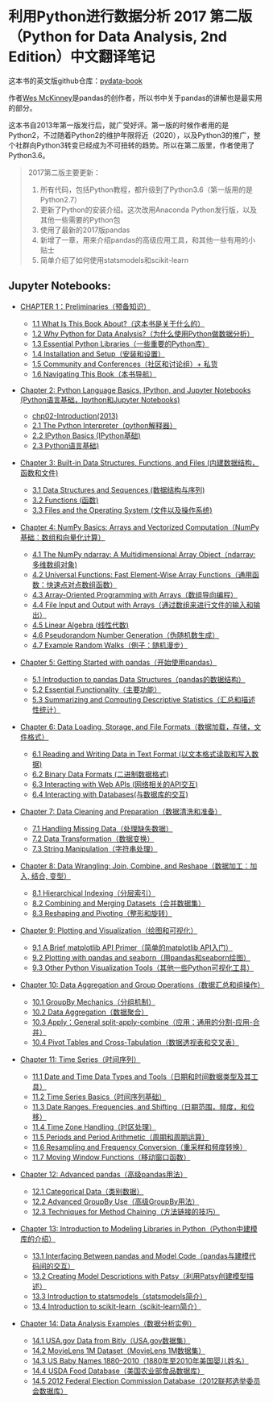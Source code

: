 # 利用Python进行数据分析 2017 第二版 （Python for Data Analysis, 2nd Edition）中文翻译笔记

这本书的英文版github仓库：[pydata-book](https://github.com/wesm/pydata-book)

作者[Wes McKinney](https://github.com/wesm)是pandas的创作者，所以书中关于pandas的讲解也是最实用的部分。

这本书自2013年第一版发行后，就广受好评。第一版的时候作者用的是Python2，不过随着Python2的维护年限将近（2020），以及Python3的推广，整个社群向Python3转变已经成为不可扭转的趋势。所以在第二版里，作者使用了Python3.6。


> 2017第二版主要更新：
>1. 所有代码，包括Python教程，都升级到了Python3.6（第一版用的是Python2.7）
>2. 更新了Python的安装介绍。这次改用Anaconda Python发行版，以及其他一些需要的Python包
>3. 使用了最新的2017版pandas
>4. 新增了一章，用来介绍pandas的高级应用工具，和其他一些有用的小贴士
>5. 简单介绍了如何使用statsmodels和scikit-learn

## Jupyter Notebooks:


* [CHAPTER 1：Preliminaries（预备知识）](http://nbviewer.jupyter.org/github/BrambleXu/pydata-notebook/tree/master/Chapter-01/)
  - [1.1 What Is This Book About?（这本书是关于什么的）](http://nbviewer.jupyter.org/github/BrambleXu/pydata-notebook/blob/master/Chapter-01/1.1%20What%20Is%20This%20Book%20About%3F%EF%BC%88%E8%BF%99%E6%9C%AC%E4%B9%A6%E6%98%AF%E5%85%B3%E4%BA%8E%E4%BB%80%E4%B9%88%E7%9A%84%EF%BC%89.ipynb)
  - [1.2 Why Python for Data Analysis?（为什么使用Python做数据分析）](http://nbviewer.jupyter.org/github/BrambleXu/pydata-notebook/blob/master/Chapter-01/1.2%20Why%20Python%20for%20Data%20Analysis%3F%EF%BC%88%E4%B8%BA%E4%BB%80%E4%B9%88%E4%BD%BF%E7%94%A8Python%E5%81%9A%E6%95%B0%E6%8D%AE%E5%88%86%E6%9E%90%EF%BC%89.ipynb)
  - [1.3 Essential Python Libraries（一些重要的Python库）](http://nbviewer.jupyter.org/github/BrambleXu/pydata-notebook/blob/master/Chapter-01/1.3%20Essential%20Python%20Libraries%EF%BC%88%E4%B8%80%E4%BA%9B%E9%87%8D%E8%A6%81%E7%9A%84Python%E5%BA%93%EF%BC%89.ipynb)
  - [1.4 Installation and Setup（安装和设置）](http://nbviewer.jupyter.org/github/BrambleXu/pydata-notebook/blob/master/Chapter-01/1.4%20Installation%20and%20Setup%EF%BC%88%E5%AE%89%E8%A3%85%E5%92%8C%E8%AE%BE%E7%BD%AE%EF%BC%89.ipynb)
  - [1.5 Community and Conferences（社区和讨论组）+ 私货](http://nbviewer.jupyter.org/github/BrambleXu/pydata-notebook/blob/master/Chapter-01/1.5%20Community%20and%20Conferences%EF%BC%88%E7%A4%BE%E5%8C%BA%E5%92%8C%E8%AE%A8%E8%AE%BA%E7%BB%84%EF%BC%89.ipynb)
  - [1.6 Navigating This Book（本书导航）](http://nbviewer.jupyter.org/github/BrambleXu/pydata-notebook/blob/master/Chapter-01/1.6%20Navigating%20This%20Book%EF%BC%88%E6%9C%AC%E4%B9%A6%E5%AF%BC%E8%88%AA%EF%BC%89.ipynb)



* [Chapter 2: Python Language Basics, IPython, and Jupyter Notebooks (Python语言基础，Ipython和Jupyter Notebooks)](http://nbviewer.jupyter.org/github/BrambleXu/pydata-notebook/tree/master/Chapter-02/)
  - [chp02-Introduction(2013)](http://nbviewer.jupyter.org/github/BrambleXu/pydata-notebook/blob/master/Chapter-02/chp02-Introduction%282013%29.ipynb)
  - [2.1 The Python Interpreter（python解释器）](http://nbviewer.jupyter.org/github/BrambleXu/pydata-notebook/blob/master/Chapter-02/2.1%20The%20Python%20Interpreter%EF%BC%88python%E8%A7%A3%E9%87%8A%E5%99%A8%EF%BC%89.ipynb)
  - [2.2 IPython Basics (IPython基础)](http://nbviewer.jupyter.org/github/BrambleXu/pydata-notebook/blob/master/Chapter-02/2.2%20IPython%E5%9F%BA%E7%A1%80.ipynb)
  - [2.3 Python语言基础)](http://nbviewer.jupyter.org/github/BrambleXu/pydata-notebook/blob/master/Chapter-02/2.3%20Python%E8%AF%AD%E8%A8%80%E5%9F%BA%E7%A1%80.ipynb)



* [Chapter 3: Built-in Data Structures, Functions, and Files (内建数据结构，函数和文件)](http://nbviewer.jupyter.org/github/BrambleXu/pydata-notebook/tree/master/Chapter-03/)
  - [3.1 Data Structures and Sequences (数据结构与序列)](http://nbviewer.jupyter.org/github/BrambleXu/pydata-notebook/blob/master/Chapter-03/3.1%20Data%20Structures%20and%20Sequences%20%28%E6%95%B0%E6%8D%AE%E7%BB%93%E6%9E%84%E4%B8%8E%E5%BA%8F%E5%88%97%29.ipynb)
  - [3.2 Functions (函数)](http://nbviewer.jupyter.org/github/BrambleXu/pydata-notebook/blob/master/Chapter-03/3.2%20Functions%20%28%E5%87%BD%E6%95%B0%29.ipynb)
  - [3.3 Files and the Operating System (文件以及操作系统)](http://nbviewer.jupyter.org/github/BrambleXu/pydata-notebook/blob/master/Chapter-03/3.3%20Files%20and%20the%20Operating%20System%20%28%E6%96%87%E4%BB%B6%E4%BB%A5%E5%8F%8A%E6%93%8D%E4%BD%9C%E7%B3%BB%E7%BB%9F%29.ipynb)


* [Chapter 4: NumPy Basics: Arrays and Vectorized Computation（NumPy基础：数组和向量化计算）](http://nbviewer.jupyter.org/github/BrambleXu/pydata-notebook/tree/master/Chapter-04/)
  - [4.1 The NumPy ndarray: A Multidimensional Array Object（ndarray: 多维数组对象)](http://nbviewer.jupyter.org/github/BrambleXu/pydata-notebook/blob/master/Chapter-04/4.1%20The%20NumPy%20ndarray%EF%BC%88%E5%A4%9A%E7%BB%B4%E6%95%B0%E7%BB%84%E5%AF%B9%E8%B1%A1%EF%BC%89.ipynb)
  - [4.2 Universal Functions: Fast Element-Wise Array Functions（通用函数：快速点对点数组函数）](http://nbviewer.jupyter.org/github/BrambleXu/pydata-notebook/blob/master/Chapter-04/4.2%20Universal%20Functions%20%28%E9%80%9A%E7%94%A8%E5%87%BD%E6%95%B0%29.ipynb)
  - [4.3 Array-Oriented Programming with Arrays（数组导向编程）](http://nbviewer.jupyter.org/github/BrambleXu/pydata-notebook/blob/master/Chapter-04/4.3%20Array-Oriented%20Programming%20with%20Arrays%EF%BC%88%E6%95%B0%E7%BB%84%E5%AF%BC%E5%90%91%E7%BC%96%E7%A8%8B%EF%BC%89.ipynb)
  - [4.4 File Input and Output with Arrays（通过数组来进行文件的输入和输出）](http://nbviewer.jupyter.org/github/BrambleXu/pydata-notebook/blob/master/Chapter-04/4.4%20File%20Input%20and%20Output%20with%20Arrays%EF%BC%88%E9%80%9A%E8%BF%87%E6%95%B0%E7%BB%84%E6%9D%A5%E8%BF%9B%E8%A1%8C%E6%96%87%E4%BB%B6%E7%9A%84%E8%BE%93%E5%85%A5%E5%92%8C%E8%BE%93%E5%87%BA%EF%BC%89.ipynb)
  - [4.5 Linear Algebra (线性代数)](http://nbviewer.jupyter.org/github/BrambleXu/pydata-notebook/blob/master/Chapter-04/4.5%20Linear%20Algebra%20%28%E7%BA%BF%E6%80%A7%E4%BB%A3%E6%95%B0%29.ipynb)
  - [4.6 Pseudorandom Number Generation（伪随机数生成）](http://nbviewer.jupyter.org/github/BrambleXu/pydata-notebook/blob/master/Chapter-04/4.6%20Pseudorandom%20Number%20Generation%EF%BC%88%E4%BC%AA%E9%9A%8F%E6%9C%BA%E6%95%B0%E7%94%9F%E6%88%90%EF%BC%89.ipynb)
  - [4.7 Example Random Walks（例子：随机漫步）](http://nbviewer.jupyter.org/github/BrambleXu/pydata-notebook/blob/master/Chapter-04/4.7%20Example%20Random%20Walks%EF%BC%88%E4%B8%80%E4%B8%AA%E4%BE%8B%E5%AD%90%EF%BC%9A%E9%9A%8F%E6%9C%BA%E6%BC%AB%E6%AD%A5%EF%BC%89.ipynb)


* [Chapter 5: Getting Started with pandas（开始使用pandas）](http://nbviewer.jupyter.org/github/BrambleXu/pydata-notebook/tree/master/Chapter-05/)
  - [5.1 Introduction to pandas Data Structures（pandas的数据结构）](http://nbviewer.jupyter.org/github/BrambleXu/pydata-notebook/blob/master/Chapter-05/5.1%20Introduction%20to%20pandas%20Data%20Structures%EF%BC%88pandas%E7%9A%84%E6%95%B0%E6%8D%AE%E7%BB%93%E6%9E%84%EF%BC%89.ipynb)
  - [5.2 Essential Functionality（主要功能）](http://nbviewer.jupyter.org/github/BrambleXu/pydata-notebook/blob/master/Chapter-05/5.2%20Essential%20Functionality%EF%BC%88%E4%B8%BB%E8%A6%81%E5%8A%9F%E8%83%BD%EF%BC%89.ipynb)
  - [5.3 Summarizing and Computing Descriptive Statistics（汇总和描述性统计）](http://nbviewer.jupyter.org/github/BrambleXu/pydata-notebook/blob/master/Chapter-05/5.3%20Summarizing%20and%20Computing%20Descriptive%20Statistics%EF%BC%88%E6%80%BB%E7%BB%93%E5%92%8C%E6%8F%8F%E8%BF%B0%E6%80%A7%E7%BB%9F%E8%AE%A1%EF%BC%89.ipynb)


* [Chapter 6: Data Loading, Storage, and File Formats（数据加载，存储，文件格式）](http://nbviewer.jupyter.org/github/BrambleXu/pydata-notebook/tree/master/Chapter-06/)
  - [6.1 Reading and Writing Data in Text Format (以文本格式读取和写入数据)](http://nbviewer.jupyter.org/github/BrambleXu/pydata-notebook/blob/master/Chapter-06/6.1%20Reading%20and%20Writing%20Data%20in%20Text%20Format%20%28%E4%BB%A5%E6%96%87%E6%9C%AC%E6%A0%BC%E5%BC%8F%E8%AF%BB%E5%8F%96%E5%92%8C%E5%86%99%E5%85%A5%E6%95%B0%E6%8D%AE%29.ipynb)
  - [6.2 Binary Data Formats (二进制数据格式)](http://nbviewer.jupyter.org/github/BrambleXu/pydata-notebook/blob/master/Chapter-06/6.2%20Binary%20Data%20Formats%20%28%E4%BA%8C%E8%BF%9B%E5%88%B6%E6%95%B0%E6%8D%AE%E6%A0%BC%E5%BC%8F%29.ipynb)
  - [6.3 Interacting with Web APIs (网络相关的API交互)](http://nbviewer.jupyter.org/github/BrambleXu/pydata-notebook/blob/master/Chapter-06/6.3%20Interacting%20with%20Web%20APIs%20%28%E7%BD%91%E7%BB%9C%E7%9B%B8%E5%85%B3%E7%9A%84API%E4%BA%A4%E4%BA%92%29.ipynb)
  - [6.4 Interacting with Databases(与数据库的交互)](http://nbviewer.jupyter.org/github/BrambleXu/pydata-notebook/blob/master/Chapter-06/6.4%20Interacting%20with%20Databases%28%E4%B8%8E%E6%95%B0%E6%8D%AE%E5%BA%93%E7%9A%84%E4%BA%A4%E4%BA%92%29.ipynb)


* [Chapter 7: Data Cleaning and Preparation（数据清洗和准备）](http://nbviewer.jupyter.org/github/BrambleXu/pydata-notebook/tree/master/Chapter-07/)
  - [7.1 Handling Missing Data（处理缺失数据）](http://nbviewer.jupyter.org/github/BrambleXu/pydata-notebook/blob/master/Chapter-07/7.1%20Handling%20Missing%20Data%EF%BC%88%E5%A4%84%E7%90%86%E7%BC%BA%E5%A4%B1%E6%95%B0%E6%8D%AE%EF%BC%89.ipynb)
  - [7.2 Data Transformation（数据变换）
](http://nbviewer.jupyter.org/github/BrambleXu/pydata-notebook/blob/master/Chapter-07/7.2%20Data%20Transformation%EF%BC%88%E6%95%B0%E6%8D%AE%E5%8F%98%E6%8D%A2%EF%BC%89.ipynb)
  - [7.3 String Manipulation（字符串处理）](http://nbviewer.jupyter.org/github/BrambleXu/pydata-notebook/blob/master/Chapter-07/7.3%20String%20Manipulation%EF%BC%88%E5%AD%97%E7%AC%A6%E4%B8%B2%E5%A4%84%E7%90%86%EF%BC%89.ipynb)


* [Chapter 8: Data Wrangling: Join, Combine, and Reshape（数据加工：加入, 结合, 变型）](http://nbviewer.jupyter.org/github/BrambleXu/pydata-notebook/tree/master/Chapter-08/)
  - [8.1 Hierarchical Indexing（分层索引）](http://nbviewer.jupyter.org/github/BrambleXu/pydata-notebook/blob/master/Chapter-08/8.1%20Hierarchical%20Indexing%EF%BC%88%E5%88%86%E5%B1%82%E7%B4%A2%E5%BC%95%EF%BC%89.ipynb)
  - [8.2 Combining and Merging Datasets（合并数据集）
  ](http://nbviewer.jupyter.org/github/BrambleXu/pydata-notebook/blob/master/Chapter-08/8.2%20Combining%20and%20Merging%20Datasets%EF%BC%88%E5%90%88%E5%B9%B6%E6%95%B0%E6%8D%AE%E9%9B%86%EF%BC%89.ipynb)
  - [8.3 Reshaping and Pivoting（整形和旋转）](http://nbviewer.jupyter.org/github/BrambleXu/pydata-notebook/blob/master/Chapter-08/8.3%20Reshaping%20and%20Pivoting%EF%BC%88%E6%95%B4%E5%BD%A2%E5%92%8C%E6%97%8B%E8%BD%AC%EF%BC%89.ipynb)


* [Chapter 9: Plotting and Visualization（绘图和可视化）](http://nbviewer.jupyter.org/github/BrambleXu/pydata-notebook/tree/master/Chapter-09/)
  - [9.1 A Brief matplotlib API Primer（简单的matplotlib API入门）](http://nbviewer.jupyter.org/github/BrambleXu/pydata-notebook/blob/master/Chapter-09/9.1%20A%20Brief%20matplotlib%20API%20Primer%EF%BC%88%E4%B8%80%E4%B8%AA%E7%AE%80%E5%8D%95%E7%9A%84matplotlib%20API%E5%85%A5%E9%97%A8%EF%BC%89.ipynb)
  - [9.2 Plotting with pandas and seaborn（用pandas和seaborn绘图）](http://nbviewer.jupyter.org/github/BrambleXu/pydata-notebook/blob/master/Chapter-09/9.2%20Plotting%20with%20pandas%20and%20seaborn%EF%BC%88%E7%94%A8pandas%E5%92%8Cseaborn%E7%BB%98%E5%9B%BE%EF%BC%89.ipynb)
  - [9.3 Other Python Visualization Tools（其他一些Python可视化工具）](http://nbviewer.jupyter.org/github/BrambleXu/pydata-notebook/blob/master/Chapter-09/9.3%20Other%20Python%20Visualization%20Tools%EF%BC%88%E5%85%B6%E4%BB%96%E4%B8%80%E4%BA%9BPython%E5%8F%AF%E8%A7%86%E5%8C%96%E5%B7%A5%E5%85%B7%EF%BC%89.ipynb)


* [Chapter 10: Data Aggregation and Group Operations（数据汇总和组操作）](http://nbviewer.jupyter.org/github/BrambleXu/pydata-notebook/tree/master/Chapter-10/)
  - [10.1 GroupBy Mechanics（分组机制）](http://nbviewer.jupyter.org/github/BrambleXu/pydata-notebook/blob/master/Chapter-10/10.1%20GroupBy%20Mechanics%EF%BC%88%E5%88%86%E7%BB%84%E6%9C%BA%E5%88%B6%EF%BC%89.ipynb)
  - [10.2 Data Aggregation（数据聚合）](http://nbviewer.jupyter.org/github/BrambleXu/pydata-notebook/blob/master/Chapter-10/10.2%20Data%20Aggregation%EF%BC%88%E6%95%B0%E6%8D%AE%E8%81%9A%E5%90%88%EF%BC%89.ipynb)
  - [10.3 Apply：General split-apply-combine（应用：通用的分割-应用-合并）](http://nbviewer.jupyter.org/github/BrambleXu/pydata-notebook/blob/master/Chapter-10/10.3%20Apply%EF%BC%9AGeneral%20split-apply-combine%EF%BC%88%E5%BA%94%E7%94%A8%EF%BC%9A%E9%80%9A%E5%B8%B8%E7%9A%84%E5%88%86%E5%89%B2-%E5%BA%94%E7%94%A8-%E5%90%88%E5%B9%B6%EF%BC%89.ipynb)
  - [10.4 Pivot Tables and Cross-Tabulation（数据透视表和交叉表）](http://nbviewer.jupyter.org/github/BrambleXu/pydata-notebook/blob/master/Chapter-10/10.4%20Pivot%20Tables%20and%20Cross-Tabulation%EF%BC%88%E6%95%B0%E6%8D%AE%E9%80%8F%E8%A7%86%E8%A1%A8%E5%92%8C%E4%BA%A4%E5%8F%89%E8%A1%A8%EF%BC%89.ipynb)



* [Chapter 11: Time Series（时间序列）](http://nbviewer.jupyter.org/github/BrambleXu/pydata-notebook/tree/master/Chapter-11/)
  - [11.1 Date and Time Data Types and Tools（日期和时间数据类型及其工具）](http://nbviewer.jupyter.org/github/BrambleXu/pydata-notebook/blob/master/Chapter-11/11.1%20Date%20and%20Time%20Data%20Types%20and%20Tools%EF%BC%88%E6%97%A5%E6%9C%9F%E5%92%8C%E6%97%B6%E9%97%B4%E6%95%B0%E6%8D%AE%E7%B1%BB%E5%9E%8B%E5%8F%8A%E5%85%B6%E5%B7%A5%E5%85%B7%EF%BC%89.ipynb)
  - [11.2 Time Series Basics（时间序列基础）](http://nbviewer.jupyter.org/github/BrambleXu/pydata-notebook/blob/master/Chapter-11/11.2%20Time%20Series%20Basics%EF%BC%88%E6%97%B6%E9%97%B4%E5%BA%8F%E5%88%97%E5%9F%BA%E7%A1%80%EF%BC%89.ipynb)
  - [11.3 Date Ranges, Frequencies, and Shifting（日期范围，频度，和位移）](http://nbviewer.jupyter.org/github/BrambleXu/pydata-notebook/blob/master/Chapter-11/11.3%20Date%20Ranges%2C%20Frequencies%2C%20and%20Shifting%EF%BC%88%E6%97%A5%E6%9C%9F%E8%8C%83%E5%9B%B4%EF%BC%8C%E9%A2%91%E5%BA%A6%EF%BC%8C%E5%92%8C%E4%BD%8D%E7%A7%BB%EF%BC%89.ipynb)
  - [11.4 Time Zone Handling（时区处理）](http://nbviewer.jupyter.org/github/BrambleXu/pydata-notebook/blob/master/Chapter-11/11.4%20Time%20Zone%20Handling%EF%BC%88%E6%97%B6%E5%8C%BA%E5%A4%84%E7%90%86%EF%BC%89.ipynb)
  - [11.5 Periods and Period Arithmetic（周期和周期运算）](http://nbviewer.jupyter.org/github/BrambleXu/pydata-notebook/blob/master/Chapter-11/11.5%20Periods%20and%20Period%20Arithmetic%EF%BC%88%E5%91%A8%E6%9C%9F%E5%92%8C%E5%91%A8%E6%9C%9F%E8%BF%90%E7%AE%97%EF%BC%89.ipynb)
  - [11.6 Resampling and Frequency Conversion（重采样和频度转换）](http://nbviewer.jupyter.org/github/BrambleXu/pydata-notebook/blob/master/Chapter-11/11.6%20Resampling%20and%20Frequency%20Conversion%EF%BC%88%E9%87%8D%E9%87%87%E6%A0%B7%E5%92%8C%E9%A2%91%E5%BA%A6%E8%BD%AC%E6%8D%A2%EF%BC%89.ipynb)
  - [11.7 Moving Window Functions（移动窗口函数）](http://nbviewer.jupyter.org/github/BrambleXu/pydata-notebook/blob/master/Chapter-11/11.7%20Moving%20Window%20Functions%EF%BC%88%E7%A7%BB%E5%8A%A8%E7%AA%97%E5%8F%A3%E5%87%BD%E6%95%B0%EF%BC%89.ipynb)



* [Chapter 12: Advanced pandas（高级pandas用法）](http://nbviewer.jupyter.org/github/BrambleXu/pydata-notebook/tree/master/Chapter-12/)
  - [12.1 Categorical Data（类别数据）](http://nbviewer.jupyter.org/github/BrambleXu/pydata-notebook/blob/master/Chapter-12/12.1%20Categorical%20Data%EF%BC%88%E7%B1%BB%E5%88%AB%E6%95%B0%E6%8D%AE%EF%BC%89.ipynb)
  - [12.2 Advanced GroupBy Use（高级GroupBy用法）](http://nbviewer.jupyter.org/github/BrambleXu/pydata-notebook/blob/master/Chapter-12/12.2%20Advanced%20GroupBy%20Use%EF%BC%88%E9%AB%98%E7%BA%A7GroupBy%E7%94%A8%E6%B3%95%EF%BC%89.ipynb)
  - [12.3 Techniques for Method Chaining（方法链接的技巧）](http://nbviewer.jupyter.org/github/BrambleXu/pydata-notebook/blob/master/Chapter-12/12.3%20Techniques%20for%20Method%20Chaining%EF%BC%88%E6%96%B9%E6%B3%95%E9%93%BE%E6%8E%A5%E7%9A%84%E6%8A%80%E5%B7%A7%EF%BC%89.ipynb)



* [Chapter 13: Introduction to Modeling Libraries in Python（Python中建模库的介绍）](http://nbviewer.jupyter.org/github/BrambleXu/pydata-notebook/tree/master/Chapter-13/)
  - [13.1 Interfacing Between pandas and Model Code（pandas与建模代码间的交互）](http://nbviewer.jupyter.org/github/BrambleXu/pydata-notebook/blob/master/Chapter-13/13.1%20Interfacing%20Between%20pandas%20and%20Model%20Code%EF%BC%88pandas%E4%B8%8E%E5%BB%BA%E6%A8%A1%E4%BB%A3%E7%A0%81%E9%97%B4%E7%9A%84%E4%BA%A4%E4%BA%92%EF%BC%89.ipynb)
  - [13.2 Creating Model Descriptions with Patsy（利用Patsy创建模型描述）](http://nbviewer.jupyter.org/github/BrambleXu/pydata-notebook/blob/master/Chapter-13/13.2%20Creating%20Model%20Descriptions%20with%20Patsy%EF%BC%88%E5%88%A9%E7%94%A8Patsy%E5%88%9B%E5%BB%BA%E6%A8%A1%E5%9E%8B%E6%8F%8F%E8%BF%B0%EF%BC%89.ipynb)
  - [13.3 Introduction to statsmodels（statsmodels简介）](http://nbviewer.jupyter.org/github/BrambleXu/pydata-notebook/blob/master/Chapter-13/13.3%20Introduction%20to%20statsmodels%EF%BC%88statsmodels%E7%AE%80%E4%BB%8B%EF%BC%89.ipynb)
  - [13.4 Introduction to scikit-learn（scikit-learn简介）](http://nbviewer.jupyter.org/github/BrambleXu/pydata-notebook/blob/master/Chapter-13/13.4%20Introduction%20to%20scikit-learn%EF%BC%88scikit-learn%E7%AE%80%E4%BB%8B%EF%BC%89.ipynb)



* [Chapter 14: Data Analysis Examples（数据分析实例）](http://nbviewer.jupyter.org/github/BrambleXu/pydata-notebook/tree/master/Chapter-14/)
  - [14.1 USA.gov Data from Bitly（USA.gov数据集）](http://nbviewer.jupyter.org/github/BrambleXu/pydata-notebook/blob/master/Chapter-14/14.1%20USA.gov%20Data%20from%20Bitly%EF%BC%88USA.gov%E6%95%B0%E6%8D%AE%E9%9B%86%EF%BC%89.ipynb)
  - [14.2 MovieLens 1M Dataset（MovieLens 1M数据集）](http://nbviewer.jupyter.org/github/BrambleXu/pydata-notebook/blob/master/Chapter-14/14.2%20MovieLens%201M%20Dataset%EF%BC%88MovieLens%201M%E6%95%B0%E6%8D%AE%E9%9B%86%EF%BC%89.ipynb)
  - [14.3 US Baby Names 1880–2010（1880年至2010年美国婴儿姓名）](http://nbviewer.jupyter.org/github/BrambleXu/pydata-notebook/blob/master/Chapter-14/14.3%20US%20Baby%20Names%201880%E2%80%932010%EF%BC%881880%E5%B9%B4%E8%87%B32010%E5%B9%B4%E7%BE%8E%E5%9B%BD%E5%A9%B4%E5%84%BF%E5%A7%93%E5%90%8D%EF%BC%89.ipynb)
  - [14.4 USDA Food Database（美国农业部食品数据库）](http://nbviewer.jupyter.org/github/BrambleXu/pydata-notebook/blob/master/Chapter-14/14.4%20USDA%20Food%20Database%EF%BC%88USDA%E9%A3%9F%E5%93%81%E6%95%B0%E6%8D%AE%E5%BA%93%EF%BC%89.ipynb)
  - [14.5 2012 Federal Election Commission Database（2012联邦选举委员会数据库）](http://nbviewer.jupyter.org/github/BrambleXu/pydata-notebook/blob/master/Chapter-14/14.5%202012%20Federal%20Election%20Commission%20Database%EF%BC%882012%E8%81%94%E9%82%A6%E9%80%89%E4%B8%BE%E5%A7%94%E5%91%98%E4%BC%9A%E6%95%B0%E6%8D%AE%E5%BA%93%EF%BC%89.ipynb)




<!--


* [Appendix A: Advanced NumPy]()
- []()
- []()
- []()

-->
